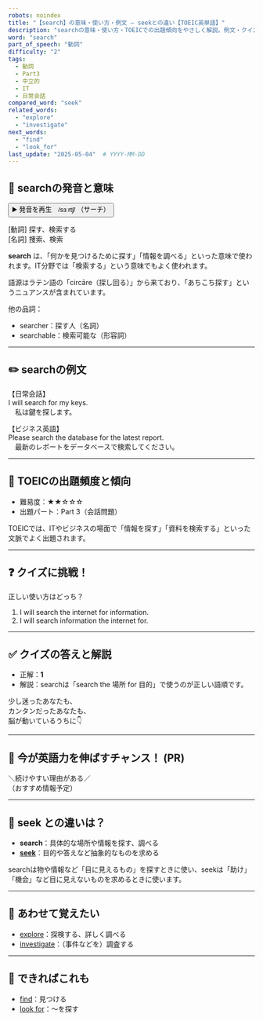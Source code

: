 ```yaml
---
robots: noindex
title: "【search】の意味・使い方・例文 ― seekとの違い【TOEIC英単語】"
description: "searchの意味・使い方・TOEICでの出題傾向をやさしく解説。例文・クイズ付きでseekとの違いもわかりやすく学べます。"
word: "search"
part_of_speech: "動詞"
difficulty: "2"
tags:
  - 動詞
  - Part3
  - 中立的
  - IT
  - 日常会話
compared_word: "seek"
related_words:
  - "explore"
  - "investigate"
next_words:
  - "find"
  - "look_for"
last_update: "2025-05-04"  # YYYY-MM-DD
---
```


## 🔰 searchの発音と意味

<button class="play-audio" onclick="playTTS('search')">
  <span class="play-audio-main">
    ▶️ 発音を再生　/sɜːrtʃ/
  </span>
  <span class="play-audio-sub">
    （サーチ）
  </span>
</button>

[動詞] 探す、検索する  
[名詞] 捜索、検索

**search** は、「何かを見つけるために探す」「情報を調べる」といった意味で使われます。IT分野では「検索する」という意味でもよく使われます。

語源はラテン語の「circāre（探し回る）」から来ており、「あちこち探す」というニュアンスが含まれています。

他の品詞：  
- searcher：探す人（名詞）
- searchable：検索可能な（形容詞）

---

## ✏️ searchの例文

【日常会話】  
I will search for my keys.  
　私は鍵を探します。

【ビジネス英語】  
Please search the database for the latest report.  
　最新のレポートをデータベースで検索してください。

---

## 🎯 TOEICの出題頻度と傾向

- 難易度：★★☆☆☆
- 出題パート：Part 3（会話問題）

TOEICでは、ITやビジネスの場面で「情報を探す」「資料を検索する」といった文脈でよく出題されます。

---

## ❓ クイズに挑戦！

正しい使い方はどっち？

1. I will search the internet for information.  
2. I will search information the internet for.

---

## ✅ クイズの答えと解説

- 正解：**1**
- 解説：searchは「search the 場所 for 目的」で使うのが正しい語順です。

少し迷ったあなたも、  
カンタンだったあなたも、  
脳が動いているうちに👇️

---

## 🚀 今が英語力を伸ばすチャンス！ (PR)

<div class="info-center">
＼続けやすい理由がある／<br>  
（おすすめ情報予定）
</div>

---

## 🤔  seek との違いは？

- **search**：具体的な場所や情報を探す、調べる
- **[seek](/word/seek)**：目的や答えなど抽象的なものを求める

searchは物や情報など「目に見えるもの」を探すときに使い、seekは「助け」「機会」など目に見えないものを求めるときに使います。

---

## 🧩 あわせて覚えたい

- [explore](/word/explore)：探検する、詳しく調べる
- [investigate](/word/investigate)：（事件などを）調査する

---

## 📖 できればこれも

- [find](/word/find)：見つける
- [look for](/word/look_for)：～を探す

<!-- cvid: aid42_bid49 -->
